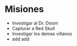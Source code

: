 # Misiones

* Investigar al Dr. Doom
* Capturar a Red Skull
* Investigar los demas villanos
* add add
